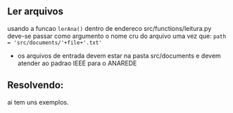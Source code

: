 ## Ler arquivos
usando a funcao `lerAna()` dentro de endereco src/functions/leitura.py deve-se passar como argumento o nome cru do arquivo uma vez que:
```path = 'src/documents/'+file+'.txt'```
- os arquivos de entrada devem estar na pasta src/documents e devem atender ao padrao IEEE para o ANAREDE

## Resolvendo:
ai tem uns exemplos.
